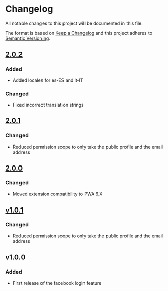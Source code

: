 # Changelog

All notable changes to this project will be documented in this file.

The format is based on [Keep a Changelog](http://keepachangelog.com/) and this project adheres to [Semantic Versioning](http://semver.org/).

## [2.0.2](https://github.com/shopgate/ext-auth-facebook/compare/v2.0.1...v2.0.2)
### Added
- Added locales for es-ES and it-IT
### Changed
- Fixed incorrect translation strings

## [2.0.1](https://github.com/shopgate/ext-auth-facebook/compare/v2.0.0...v2.0.1)
### Changed
- Reduced permission scope to only take the public profile and the email address

## [2.0.0](https://github.com/shopgate/ext-auth-facebook/compare/v1.0.1...v2.0.0)
### Changed
- Moved extension compatibility to PWA 6.X

## [v1.0.1](https://github.com/shopgate/ext-auth-facebook/compare/v1.0.0...v1.0.1)
### Changed
- Reduced permission scope to only take the public profile and the email address

## v1.0.0
### Added
- First release of the facebook login feature
